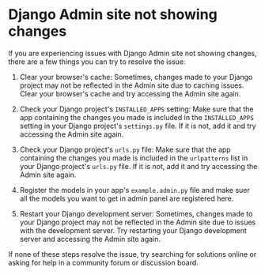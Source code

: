 # Django Admin site not showing changes

If you are experiencing issues with Django Admin site not showing changes, there are a few things you can try to resolve the issue:

1. Clear your browser's cache: Sometimes, changes made to your Django project may not be reflected in the Admin site due to caching issues. Clear your browser's cache and try accessing the Admin site again.

2. Check your Django project's `INSTALLED_APPS` setting: Make sure that the app containing the changes you made is included in the `INSTALLED_APPS` setting in your Django project's `settings.py` file. If it is not, add it and try accessing the Admin site again.

3. Check your Django project's `urls.py` file: Make sure that the app containing the changes you made is included in the `urlpatterns` list in your Django project's `urls.py` file. If it is not, add it and try accessing the Admin site again.

4. Register the models in your app's `example.admin.py` file and make suer all the models you want to get in admin panel are registered here.

5. Restart your Django development server: Sometimes, changes made to your Django project may not be reflected in the Admin site due to issues with the development server. Try restarting your Django development server and accessing the Admin site again.

If none of these steps resolve the issue, try searching for solutions online or asking for help in a community forum or discussion board.
